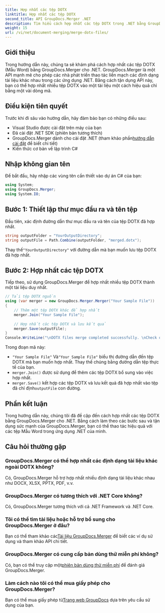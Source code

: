 ```yaml
---
title: Hợp nhất các tệp DOTX
linktitle: Hợp nhất các tệp DOTX
second_title: API GroupDocs.Merger .NET
description: Tìm hiểu cách hợp nhất các tệp DOTX trong .NET bằng GroupDocs.Merger một cách dễ dàng. Nâng cao khả năng thao tác tài liệu của bạn.
weight: 15
url: /vi/net/document-merging/merge-dotx-files/
---
```

## Giới thiệu
Trong hướng dẫn này, chúng ta sẽ khám phá cách hợp nhất các tệp DOTX (Mẫu Word) bằng GroupDocs.Merger cho .NET. GroupDocs.Merger là một API mạnh mẽ cho phép các nhà phát triển thao tác liền mạch các định dạng tài liệu khác nhau trong các ứng dụng .NET. Bằng cách tận dụng API này, bạn có thể hợp nhất nhiều tệp DOTX vào một tài liệu một cách hiệu quả chỉ bằng một vài dòng mã.
## Điều kiện tiên quyết
Trước khi đi sâu vào hướng dẫn, hãy đảm bảo bạn có những điều sau:
- Visual Studio được cài đặt trên máy của bạn
- Đã cài đặt .NET SDK (phiên bản tương thích)
-  GroupDocs.Merger dành cho cài đặt .NET (tham khảo phần[hướng dẫn cài đặt](https://tutorials.groupdocs.com/merger/net/) để biết chi tiết)
- Kiến thức cơ bản về lập trình C#

## Nhập không gian tên
Để bắt đầu, hãy nhập các vùng tên cần thiết vào dự án C# của bạn:
```csharp
using System; 
using GroupDocs.Merger;
using System.IO;
```
## Bước 1: Thiết lập thư mục đầu ra và tên tệp
Đầu tiên, xác định đường dẫn thư mục đầu ra và tên của tệp DOTX đã hợp nhất.
```csharp
string outputFolder = "YourOutputDirectory";
string outputFile = Path.Combine(outputFolder, "merged.dotx");
```
 Thay thế`"YourOutputDirectory"` với đường dẫn mà bạn muốn lưu tệp DOTX đã hợp nhất.
## Bước 2: Hợp nhất các tệp DOTX
Tiếp theo, sử dụng GroupDocs.Merger để hợp nhất nhiều tệp DOTX thành một tài liệu duy nhất.
```csharp
// Tải tệp DOTX nguồn
using (var merger = new GroupDocs.Merger.Merger("Your Sample File"))
{
    // Thêm một tệp DOTX khác để hợp nhất
    merger.Join("Your Sample File");
    
    // Hợp nhất các tệp DOTX và lưu kết quả
    merger.Save(outputFile);
}
Console.WriteLine("\nDOTX files merge completed successfully. \nCheck output in {0}", outputFolder);
```
Trong đoạn mã này:
- `"Your Sample File"` Và`"Your Sample File"` biểu thị đường dẫn đến tệp DOTX mà bạn muốn hợp nhất. Thay thế chúng bằng đường dẫn tệp thực tế của bạn.
- `merger.Join()` được sử dụng để thêm các tệp DOTX bổ sung vào việc hợp nhất.
- `merger.Save()` kết hợp các tệp DOTX và lưu kết quả đã hợp nhất vào tệp đã chỉ định`outputFile` con đường.

## Phần kết luận
Trong hướng dẫn này, chúng tôi đã đề cập đến cách hợp nhất các tệp DOTX bằng GroupDocs.Merger cho .NET. Bằng cách làm theo các bước sau và tận dụng sức mạnh của GroupDocs.Merger, bạn có thể thao tác hiệu quả với các tệp Mẫu Word trong ứng dụng .NET của mình.

## Câu hỏi thường gặp
### GroupDocs.Merger có thể hợp nhất các định dạng tài liệu khác ngoài DOTX không?
Có, GroupDocs.Merger hỗ trợ hợp nhất nhiều định dạng tài liệu khác nhau như DOCX, XLSX, PPTX, PDF, v.v.
### GroupDocs.Merger có tương thích với .NET Core không?
Có, GroupDocs.Merger tương thích với cả .NET Framework và .NET Core.
### Tôi có thể tìm tài liệu hoặc hỗ trợ bổ sung cho GroupDocs.Merger ở đâu?
 Bạn có thể tham khảo các[Tài liệu GroupDocs.Merger](https://tutorials.groupdocs.com/merger/net/) để biết các ví dụ sử dụng và tham khảo API chi tiết.
### GroupDocs.Merger có cung cấp bản dùng thử miễn phí không?
 Có, bạn có thể truy cập một[phiên bản dùng thử miễn phí](https://releases.groupdocs.com/) để đánh giá GroupDocs.Merger.
### Làm cách nào tôi có thể mua giấy phép cho GroupDocs.Merger?
 Bạn có thể mua giấy phép từ[Trang web GroupDocs](https://purchase.groupdocs.com/buy) dựa trên yêu cầu sử dụng của bạn.